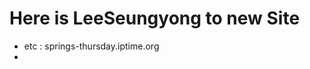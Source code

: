 Here is LeeSeungyong to new Site
================================
* etc : springs-thursday.iptime.org
*
